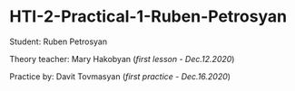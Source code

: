 # HTI-2-Practical-1-Ruben-Petrosyan
Student: Ruben Petrosyan

Theory teacher: Mary Hakobyan
(*first lesson - Dec.12.2020*)

Practice by: Davit Tovmasyan
(*first practice - Dec.16.2020*)